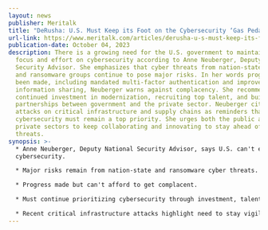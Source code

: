 ```yaml
---
layout: news
publisher: Meritalk
title: "DeRusha: U.S. Must Keep its Foot on the Cybersecurity ‘Gas Pedal’"
url-link: https://www.meritalk.com/articles/derusha-u-s-must-keep-its-foot-on-the-cybersecurity-gas-pedal/
publication-date: October 04, 2023
description: There is a growing need for the U.S. government to maintain its
  focus and effort on cybersecurity according to Anne Neuberger, Deputy National
  Security Advisor. She emphasizes that cyber threats from nation-state actors
  and ransomware groups continue to pose major risks. In her words progress has
  been made, including mandated multi-factor authentication and improved
  information sharing, Neuberger warns against complacency. She recommends
  continued investment in modernization, recruiting top talent, and building
  partnerships between government and the private sector. Neuberger cites recent
  attacks on critical infrastructure and supply chains as reminders that
  cybersecurity must remain a top priority. She urges both the public and
  private sectors to keep collaborating and innovating to stay ahead of emerging
  threats.
synopsis: >-
  * Anne Neuberger, Deputy National Security Advisor, says U.S. can't ease up on
  cybersecurity.

  * Major risks remain from nation-state and ransomware cyber threats.

  * Progress made but can't afford to get complacent.

  * Must continue prioritizing cybersecurity through investment, talent, and public-private partnerships.

  * Recent critical infrastructure attacks highlight need to stay vigilant.
---
```

